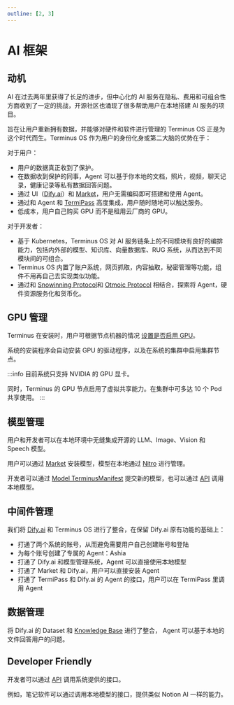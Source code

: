 ```yaml
---
outline: [2, 3]
---
```


# AI 框架

## 动机

AI 在过去两年里获得了长足的进步，但中心化的 AI 服务在隐私、费用和可组合性方面收到了一定的挑战，开源社区也涌现了很多帮助用户在本地搭建 AI 服务的项目。

旨在让用户重新拥有数据，并能够对硬件和软件进行管理的 Terminus OS 正是为这个时代而生。Terminus OS 作为用户的身份化身或第二大脑的优势在于：

对于用户：

- 用户的数据真正收到了保护。
- 在数据收到保护的同事，Agent 可以基于你本地的文档，照片，视频，聊天记录，健康记录等私有数据回答问题。
- 通过 UI（[Dify.ai](../../how-to/terminus/dify.md)）和 [Market](../../how-to/terminus/market/index.md)，用户无需编码即可搭建和使用 Agent。
- 通过和 Agent 和 [TermiPass](../../how-to/termipass/overview.md) 高度集成，用户随时随地可以触达服务。
- 低成本，用户自己购买 GPU 而不是租用云厂商的 GPU。

对于开发者：

- 基于 Kubernetes，Terminus OS 对 AI 服务链条上的不同模块有良好的编排能力，包括内外部的模型、知识库、向量数据库、RUG 系统，从而达到不同模块间的可组合。
- Terminus OS 内置了账户系统，网页抓取，内容抽取，秘密管理等功能，组件不用再自己去实现类似功能。
- 通过和 [Snowinning Protocol](../../developer/contribute/snowinning/overview.md)和 [Otmoic Protocol](../protocol/otmoic.md) 相结合，探索将 Agent，硬件资源服务化和货币化。


## GPU 管理

Terminus 在安装时，用户可根据节点机器的情况 [设置是否启用 GPU](../../developer/develop/advanced/cli.md#terminus-安装脚本的命令行参数)。

系统的安装程序会自动安装 GPU 的驱动程序，以及在系统的集群中启用集群节点。

:::info
目前系统只支持 NVIDIA 的 GPU 显卡。

同时，Terminus 的 GPU 节点启用了虚拟共享能力。在集群中可多达 10 个 Pod 共享使用。
:::

## 模型管理

用户和开发者可以在本地环境中无缝集成开源的 LLM、Image、Vision 和 Speech 模型。

用户可以通过 [Market](../../how-to/terminus/market/index.md) 安装模型，模型在本地通过 [Nitro](https://nitro.jan.ai/) 进行管理。

开发者可以通过 [Model TerminusManifest](../../developer/develop/package/model.md) 提交新的模型，也可以通过 [API](../../developer/develop/advanced/ai.md) 调用本地模型。

## 中间件管理

我们将 [Dify.ai](https://docs.dify.ai/) 和 Terminus OS 进行了整合，在保留 Dify.ai 原有功能的基础上：

- 打通了两个系统的账号，从而避免需要用户自己创建账号和登陆
- 为每个账号创建了专属的 Agent：Ashia
- 打通了 Dify.ai 和模型管理系统，Agent 可以直接使用本地模型
- 打通了 Market 和 Dify.ai，用户可以直接安装 Agent
- 打通了 TermiPass 和 Dify.ai 的 Agent 的接口，用户可以在 TermiPass 里调用 Agent

## 数据管理

将 Dify.ai 的 Dataset 和 [Knowledge Base](../../how-to/terminus/settings/knowledge.md) 进行了整合， Agent 可以基于本地的文件回答用户的问题。

## Developer Friendly

开发者可以通过 [API](../../developer/develop/advanced/ai.md) 调用系统提供的接口。

例如，笔记软件可以通过调用本地模型的接口，提供类似 Notion AI 一样的能力。

